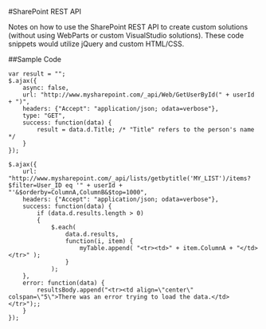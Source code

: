 #SharePoint REST API

Notes on how to use the SharePoint REST API to create custom solutions (without using WebParts or custom VisualStudio solutions).  These code snippets would utilize jQuery and custom HTML/CSS.


##Sample Code

	var result = "";
	$.ajax({
		async: false,
		url: "http://www.mysharepoint.com/_api/Web/GetUserById(" + userId + ")",
		headers: {"Accept": "application/json; odata=verbose"},
		type: "GET",
		success: function(data) {
			result = data.d.Title; /* "Title" refers to the person's name */
		}
	});

	$.ajax({
		url: "http://www.mysharepoint.com/_api/lists/getbytitle('MY_LIST')/items?$filter=User_ID eq '" + userId + "'&$orderby=ColumnA,ColumnB&$top=1000",
		headers: {"Accept": "application/json; odata=verbose"},
		success: function(data) {
			if (data.d.results.length > 0)
			{
				$.each(
					data.d.results,
					function(i, item) {
						myTable.append( "<tr><td>" + item.ColumnA + "</td></tr>" );
					}
				);
		},
		error: function(data) {
			resultsBody.append("<tr><td align=\"center\" colspan=\"5\">There was an error trying to load the data.</td></tr>");;
		}
	});

